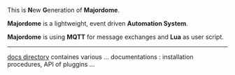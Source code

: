 This is **N**ew **G**eneration of **Majordome**.

**Majordome** is a lightweight, event driven **Automation System**.

**Majordome** is using **MQTT** for message exchanges and **Lua** as user script.

---

[docs directory](docs/) containes various ... documentations : installation procedures, API of pluggins ...


